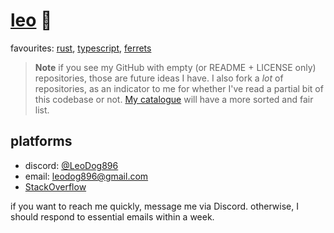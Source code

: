 # [leo](https://leodog896.com) 🍊

favourites: [rust](https://www.rust-lang.org/), [typescript](https://www.typescriptlang.org/), [ferrets](https://leodog896.github.io/ferret_api/business)

> **Note** if you see my GitHub with empty (or README + LICENSE only) repositories, those are future ideas I have.
> I also fork a _lot_ of repositories, as an indicator to me for whether I've read a partial bit of this codebase or not.
> [My catalogue](https://leodog896.github.io) will have a more sorted and fair list.

## platforms

- discord: [@LeoDog896](https://discord.com/users/208734037018279937)
- email: leodog896@gmail.com
- [StackOverflow](https://stackoverflow.com/users/7589775/tristan-f-r)

if you want to reach me quickly, message me via Discord.
otherwise, I should respond to essential emails within a week.

